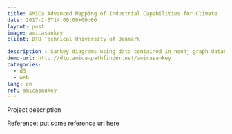 ```yaml
---
title: AMICa Advanced Mapping of Industrial Capabilities for Climate
date: 2017-1-5T14:00:00+00:00
layout: post
image: amicasankey
client: DTU Technical University of Denmark

description : Sankey diagrams using data contained in neo4j graph database. Data comes from an extensive semantics analysis of publications.
demo-url: http://dtu.amica-pathfinder.net/amicasankey
categories:
  - d3
  - web
lang: en
ref: amicasankey
---
```


Project description

<p class="reference">Reference: put some reference url here</p>
